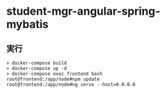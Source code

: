 # student-mgr-angular-spring-mybatis

## 実行
```
> docker-compose build
> docker-compose up -d
> docker-compose exec frontend bash
root@frontend:/app/node#npm update
root@frontend:/app/node#ng serve --host=0.0.0.0
```
